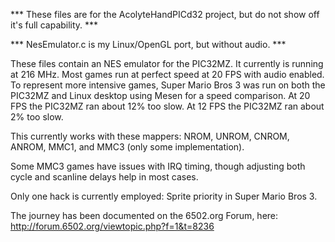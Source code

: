 *** These files are for the AcolyteHandPICd32 project, but do not show off it's full capability. ***

*** NesEmulator.c is my Linux/OpenGL port, but without audio. ***

These files contain an NES emulator for the PIC32MZ.  It currently is running at 216 MHz.  Most games run at perfect speed at 20 FPS with audio enabled.  To represent more intensive games, Super Mario Bros 3 was run on both the PIC32MZ and Linux desktop using Mesen for a speed comparison.  At 20 FPS the PIC32MZ ran about 12% too slow.  At 12 FPS the PIC32MZ ran about 2% too slow.  

This currently works with these mappers: NROM, UNROM, CNROM, ANROM, MMC1, and MMC3 (only some implementation).

Some MMC3 games have issues with IRQ timing, though adjusting both cycle and scanline delays help in most cases.

Only one hack is currently employed: Sprite priority in Super Mario Bros 3.

The journey has been documented on the 6502.org Forum, here: http://forum.6502.org/viewtopic.php?f=1&t=8236

